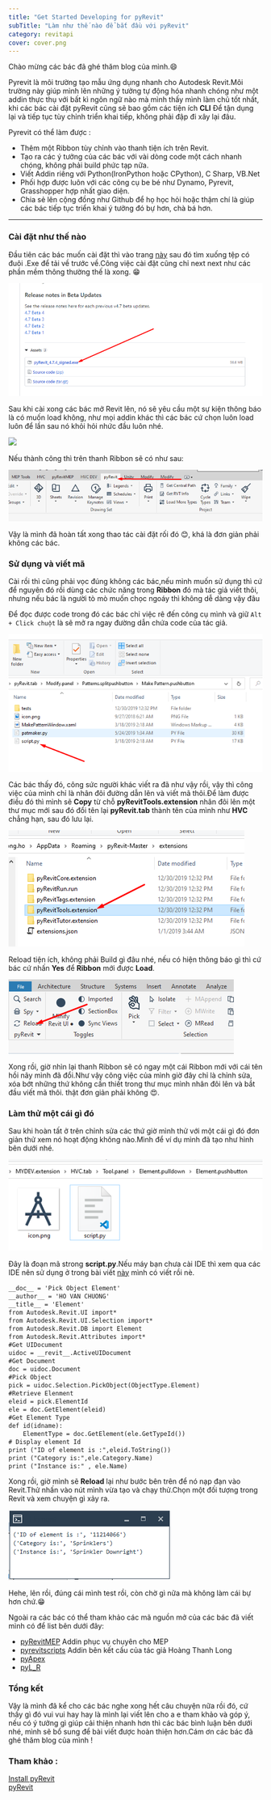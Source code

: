 ```yaml
---
title: "Get Started Developing for pyRevit"
subTitle: "Làm như thế nào để bắt đầu với pyRevit"
category: revitapi
cover: cover.png
---
```


Chào mừng các bác đã ghé thăm blog của mình.😄

 Pyrevit là môi trường tạo mẫu ứng dụng nhanh cho Autodesk Revit.Môi trường này giúp mình lên những ý tưởng tự động hóa nhanh chóng như một addin thực thụ với bất kì ngôn ngữ nào mà mình thấy mình làm chủ tốt nhất, khi các bác cài đặt pyRevit cũng sẽ bao gồm các tiện ích **CLI** Để tận dụng lại và tiếp tục tùy chỉnh triển khai tiếp, không phải đập đi xây lại đâu.

 Pyrevit có thể làm được : 
 - Thêm một Ribbon tùy chỉnh vào thanh tiện ích trên Revit.
 - Tạo ra các ý tưởng của các bác với vài dòng code một cách nhanh chóng, không phải build phức tạp nữa.
 - Viết Addin riêng với Python(IronPython hoặc CPython), C Sharp, VB.Net
 - Phối hợp được luôn với các công cụ be bé như Dynamo, Pyrevit, Grasshopper hợp nhất giao diện.
 - Chia sẻ lên cộng đồng như Github để họ học hỏi hoặc thậm chí là giúp các bác tiếp tục triển khai ý tưởng đó bự hơn, chà bá hơn.

---
### Cài đặt như thế nào 

Đầu tiên các bác muốn cài đặt thì vào trang <a href="https://github.com/eirannejad/pyRevit/releases" target="_blank">này</a> sau đó tìm xuống tệp có  đuôi .Exe để tải về trước về.Công việc cài đặt cũng chỉ next next như các phần mềm thông thường thế là xong. 😁 

![](pic/install.png)



Sau khi cài xong các bác mở Revit lên, nó sẽ yêu cầu một sự kiện thông báo là có muốn load không, như mọi addin khác thì các bác cứ chọn luôn load luôn để lần sau nó khỏi hỏi nhức đầu luôn nhé.

![](https://www.notion.so/image/https%3A%2F%2Fs3-us-west-2.amazonaws.com%2Fsecure.notion-static.com%2Ffe8ed854-a0cc-48a7-b8b8-9ec060e84d26%2F2018-06-28_16_56_45-Window.png?table=block&id=cb879840-10dd-40a1-959c-d16c7619b2b0&width=1060&cache=v2)

Nếu thành công thì trên thanh Ribbon sẽ có như sau:

![](pic/ribbon.png)

Vậy là mình đã hoàn tất xong thao tác cài đặt rối đó 😊, khá là đơn giản phải không các bác.

### Sử dụng và viết mã

Cài rồi thì cũng phải vọc đúng không các bác,nếu mình muốn sử dụng thì cứ để nguyên đó rồi dùng các chức năng trong **Ribbon** đó mà tác giả viết thôi, nhưng nếu bác là người tò mò muốn chọc ngoáy thì không dễ dàng vậy đâu

Để đọc được code trong đó các bác chỉ việc rê đến công cụ mình và giữ `Alt + Click chuột` là sẽ mở ra ngay đường dẫn chứa code của tác giả.

![](pic/scripts.png)

Các bác thấy đó, công sức người khác viết ra đã như vậy rồi, vậy thì công việc của mình chỉ là nhân đôi đường dẫn lên và viết mã thôi.Để làm được điều đó thì mình sẽ **Copy** từ chỗ **pyRevitTools.extension** nhân đôi lên một thư mục mới sau đó đổi tên lại **pyRevit.tab** thành tên của mình như **HVC** chẳng hạn, sau đó lưu lại.

![](pic/copy.png)

Reload tiện ích, không phải Build gì đâu nhé, nếu có hiện thông báo gì thì cứ bác cứ nhấn **Yes** để **Ribbon** mới được **Load**.

![](pic/reload.png)

Xong rồi, giờ nhìn lại thanh Ribbon sẽ có ngay một cái Ribbon mới với cái tên hồi nãy mình đã đổi.Như vậy công việc của mình giờ đây chỉ là chỉnh sửa, xóa bớt những thứ không cần thiết trong thư mục mình nhân đôi lên và bắt đầu viết mã thôi. thật đơn giản phải không 😍.

### Làm thử một cái gì đó

Sau khi hoàn tất ở trên chỉnh sửa các thứ giờ mình thử với một cái gì đó đơn giản thử xem nó hoạt động không nào.Mình để ví dụ mình đã tạo như hình bên dưới nhé.

![](pic/start.png)

Đây là đoạn mã strong **script.py**.Nếu máy bạn chưa cài IDE thì xem qua các IDE nên sử dụng ở trong bài viết [này](https://chuongmep.com/Autocomplete-stubs-for-common-IronPython-NET-libraries/) mình có viết rồi nè.

```
__doc__ = 'Pick Object Element'
__author__ = 'HO VAN CHUONG'
__title__ = 'Element'
from Autodesk.Revit.UI import*
from Autodesk.Revit.UI.Selection import*
from Autodesk.Revit.DB import Element
from Autodesk.Revit.Attributes import*
#Get UIDocument
uidoc = __revit__.ActiveUIDocument
#Get Document 
doc = uidoc.Document
#Pick Object 
pick = uidoc.Selection.PickObject(ObjectType.Element)
#Retrieve Elenment
eleid = pick.ElementId
ele = doc.GetElement(eleid)
#Get Element Type
def id(idname):
    ElementType = doc.GetElement(ele.GetTypeId()) 
# Display element Id 
print ("ID of element is :",eleid.ToString()) 
print ("Category is:",ele.Category.Name)
print ("Instance is:" , ele.Name)
```
Xong rồi, giờ mình sẽ **Reload** lại như bước bên trên để nó nạp đạn vào Revit.Thử nhấn vào nút mình vừa tạo và chạy thử.Chọn một đối tượng trong Revit và xem chuyện gì xảy ra.

![](pic/result.png)

Hehe, lên rồi, đúng cái mình test rồi, còn chờ gì nữa mà không làm cái bự hơn chứ.😁

Ngoài ra các bác có thể tham khảo các mã nguồn mở của các bác đã viết mình có để list bên dưới đây:
- <a href="https://github.com/CyrilWaechter/pyRevitMEP" target="_blank">pyRevitMEP</a>   Addin phục vụ chuyên cho MEP
- <a href="https://github.com/htlcnn/pyrevitscripts" target="_blank">pyrevitscripts</a>   Addin bên kết cấu của tác giả Hoàng Thanh Long
- <a href="https://github.com/apex-project/pyApex" target="_blank">pyApex</a>  
- <a href="https://github.com/antonbondarchuk/pyL_R/tree/master/pyL_R.tab" target="_blank">pyL_R</a> 

### Tổng kết

Vậy là mình đã kể cho các bác nghe xong hết câu chuyện nữa rồi đó, cứ thấy gì đó vui vui hay hay là mình lại viết lên cho a e tham khảo và góp ý, nếu có ý tưởng gì giúp cải thiện nhanh hơn thì các bác bình luận bên dưới nhé, mình sẽ bổ sung để bài viết được hoàn thiện hơn.Cám ơn các bác đã ghé thăm blog của mình !

### Tham khảo :
<a href="https://www.notion.so/Install-pyRevit-98ca4359920a42c3af5c12a7c99a196d" target="_blank">Install pyRevit</a>  
<a href="https://www.notion.so/pyRevit-bd907d6292ed4ce997c46e84b6ef67a0" target="_blank">pyRevit</a>
